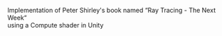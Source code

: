Implementation of Peter Shirley's book named “Ray Tracing - The Next Week“ <br>
using a Compute shader in Unity 
